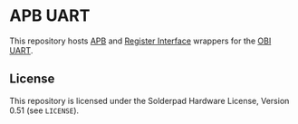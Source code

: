 # APB UART

This repository hosts [APB](https://github.com/pulp-platform/apb) and [Register Interface](https://github.com/pulp-platform/register_interface) wrappers for the [OBI UART](https://github.com/pulp-platform/obi_peripherals).

## License

This repository is licensed under the Solderpad Hardware License, Version 0.51 (see `LICENSE`).
